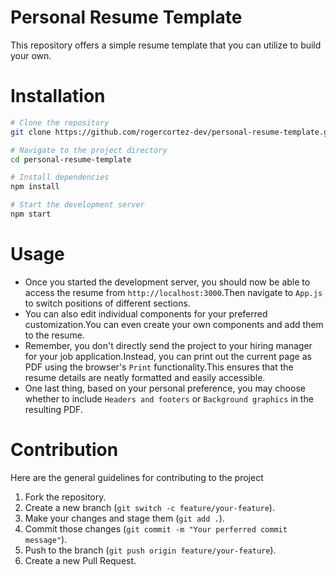 # Personal Resume Template
This repository offers a simple resume template that you can utilize to build your own.

# Installation
```sh
# Clone the repository
git clone https://github.com/rogercortez-dev/personal-resume-template.git

# Navigate to the project directory
cd personal-resume-template

# Install dependencies
npm install

# Start the development server
npm start
```

# Usage
- Once you started the development server, you should now be able to access the resume from `http://localhost:3000`.Then navigate to `App.js` to switch positions of different sections.
- You can also edit individual components for your preferred customization.You can even create your own components and add them to the resume.
- Remember, you don't directly send the project to your hiring manager for your job application.Instead, you can print out the current page as PDF using the browser's `Print` functionality.This ensures that the resume details are neatly formatted and easily accessible.
- One last thing, based on your personal preference, you may choose whether to include `Headers and footers` or `Background graphics` in the resulting PDF.

# Contribution
Here are the general guidelines for contributing to the project
1. Fork the repository.
2. Create a new branch (`git switch -c feature/your-feature`).
3. Make your changes and stage them (`git add .`).
4. Commit those changes (`git commit -m "Your perferred commit message"`).
5. Push to the branch (`git push origin feature/your-feature`).
6. Create a new Pull Request.
